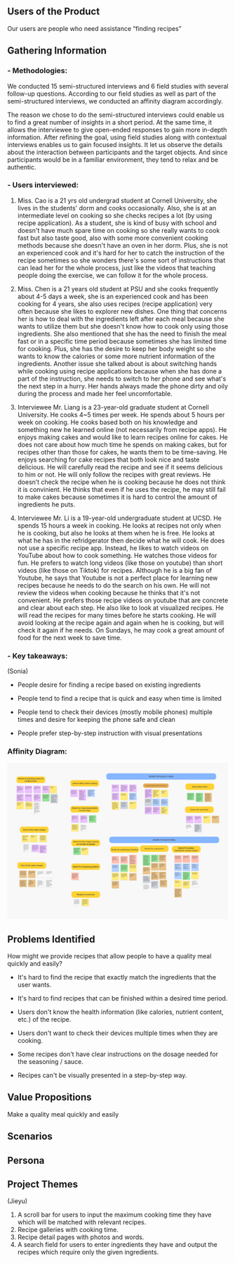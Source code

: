 
## Users of the Product

Our users are people who need assistance “finding recipes”


## Gathering Information


### - Methodologies:

We conducted 15 semi-structured interviews and 6 field studies with several follow-up questions. According to our field studies as well as part of the semi-structured interviews, we conducted an affinity diagram accordingly.

The reason we chose to do the semi-structured interviews could enable us to find a great number of insights in a short period. At the same time, it allows the interviewee to give open-ended responses to gain more in-depth information.  After refining the goal, using field studies along with contextual interviews enables us to gain focused insights. It let us observe the details about the interaction between participants and the target objects. And since participants would be in a familiar environment, they tend to relax and be authentic.

### - Users interviewed:

1. Miss. Cao is a 21 yrs old undergrad student at Cornell University, she lives in the students' dorm and cooks occasionally. Also, she is at an intermediate level on cooking so she checks recipes a lot (by using recipe application). As a student, she is kind of busy with school and doesn't have much spare time on cooking so she really wants to cook fast but also taste good, also with some more convenient cooking methods because she doesn't have an oven in her dorm. Plus, she is not an experienced cook and it's hard for her to catch the instruction of the recipe sometimes so she wonders there's some sort of instructions that can lead her for the whole process, just like the videos that teaching people doing the exercise, we can follow it for the whole process.

2. Miss. Chen is a 21 years old student at PSU and she cooks frequently about 4-5 days a week, she is an experienced cook and has been cooking for 4 years, she also uses recipes (recipe application) very often because she likes to explorer new dishes. One thing that concerns her is how to deal with the ingredients left after each meal because she wants to utilize them but she doesn't know how to cook only using those ingredients. She also mentioned that she has the need to finish the meal fast or in a specific time period because sometimes she has limited time for cooking. Plus, she has the desire to keep her body weight so she wants to know the calories or some more nutrient information of the ingredients. Another issue she talked about is about switching hands while cooking using recipe applications because when she has done a part of the instruction, she needs to switch to her phone and see what's the next step in a hurry. Her hands always made the phone dirty and oily during the process and made her feel uncomfortable.

3. Interviewee Mr. Liang is a 23-year-old graduate student at Cornell University. He cooks 4~5 times per week. He spends about 5 hours per week on cooking. He cooks based both on his knowledge and something new he learned online (not necessarily from recipe apps). He enjoys making cakes and would like to learn recipes online for cakes. He does not care about how much time he spends on making cakes, but for recipes other than those for cakes, he wants them to be time-saving. He enjoys searching for cake recipes that both look nice and taste delicious. He will carefully read the recipe and see if it seems delicious to him or not. He will only follow the recipes with great reviews. He doesn’t check the recipe when he is cooking because he does not think it is convinient. He thinks that even if he uses the recipe, he may still fail to make cakes because sometimes it is hard to control the amount of ingredients he puts. 

4. Interviewee Mr. Li is a 19-year-old undergraduate student at UCSD. He spends 15 hours a week in cooking. He looks at recipes not only when he is cooking, but also he looks at them when he is free. He looks at what he has in the refridgerator then decide what he will cook. He does not use a specific recipe app. Instead, he likes to watch videos on YouTube about how to cook something. He watches those videos for fun. He prefers to watch long videos (like those on youtube) than short videos (like those on Tiktok) for recipes. Although he is a big fan of Youtube, he says that Youtube is not a perfect place for learning new recipes because he needs to do the search on his own. He will not review the videos when cooking because he thinks that it's not convenient. He prefers those recipe videos on youtube that are concrete and clear about each step. He also like to look at visualized recipes. He will read the recipes for many times before he starts cooking. He will avoid looking at the recipe again and again when he is cooking, but will check it again if he needs. On Sundays, he may cook a great amount of food for the next week to save time. 

### - Key takeaways:

(Sonia)
- People desire for finding a recipe based on existing ingredients

- People tend to find a recipe that is quick and easy when time is limited

- People tend to check their devices (mostly mobile phones) multiple times and desire for keeping the phone safe and clean

- People prefer step-by-step instruction with visual presentations


### Affinity Diagram:

![](affinity_diagram.jpg)


## Problems Identified

How might we provide recipes that allow people to have a quality meal quickly and easily?

- It's hard to find the recipe that exactly match the ingredients that the user wants.

- It's hard to find recipes that can be finished within a desired time period.

- Users don't know the health information (like calories, nutrient content, etc.) of the recipe.

- Users don't want to check their devices multiple times when they are cooking.

- Some recipes don't have clear instructions on the dosage needed for the seasoning / sauce.

- Recipes can't be visually presented in a step-by-step way.



## Value Propositions

Make a quality meal quickly and easily


## Scenarios

  

## Persona

  

## Project Themes

(Jieyu)
1. A scroll bar for users to input the maximum cooking time they have which will be matched with relevant recipes.
2. Recipe galleries with cooking time.
3. Recipe detail pages with photos and words.
4. A search field for users to enter ingredients they have and output the recipes which require only the given ingredients.